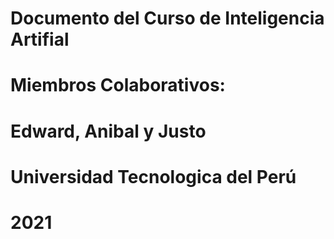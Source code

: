 # Documento del Curso de Inteligencia Artifial
# Miembros Colaborativos: 
# Edward, Anibal y Justo
# Universidad Tecnologica del Perú
# 2021